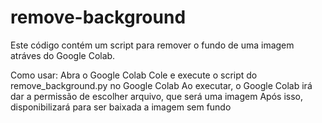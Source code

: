# remove-background
Este código contém um script para remover o fundo de uma imagem atráves do Google Colab.

Como usar: 
Abra o Google Colab
Cole e execute o script do remove_background.py no Google Colab
Ao executar, o Google Colab irá dar a permissão de escolher arquivo, que será uma imagem
Após isso, disponibilizará para ser baixada a imagem sem fundo
